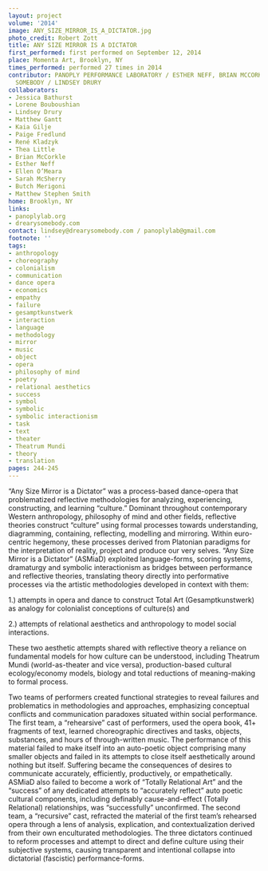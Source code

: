 ```yaml
---
layout: project
volume: '2014'
image: ANY_SIZE_MIRROR_IS_A_DICTATOR.jpg
photo_credit: Robert Zott
title: ANY SIZE MIRROR IS A DICTATOR
first_performed: first performed on September 12, 2014
place: Momenta Art, Brooklyn, NY
times_performed: performed 27 times in 2014
contributor: PANOPLY PERFORMANCE LABORATORY / ESTHER NEFF, BRIAN MCCORKLE // DREARY
  SOMEBODY / LINDSEY DRURY
collaborators:
- Jessica Bathurst
- Lorene Bouboushian
- Lindsey Drury
- Matthew Gantt
- Kaia Gilje
- Paige Fredlund
- René Kladzyk
- Thea Little
- Brian McCorkle
- Esther Neff
- Ellen O’Meara
- Sarah McSherry
- Butch Merigoni
- Matthew Stephen Smith
home: Brooklyn, NY
links:
- panoplylab.org
- drearysomebody.com
contact: lindsey@drearysomebody.com / panoplylab@gmail.com
footnote: ''
tags:
- anthropology
- choreography
- colonialism
- communication
- dance opera
- economics
- empathy
- failure
- gesamptkunstwerk
- interaction
- language
- methodology
- mirror
- music
- object
- opera
- philosophy of mind
- poetry
- relational aesthetics
- success
- symbol
- symbolic
- symbolic interactionism
- task
- text
- theater
- Theatrum Mundi
- theory
- translation
pages: 244-245
---
```


“Any Size Mirror is a Dictator” was a process-based dance-opera that problematized reflective methodologies for analyzing, experiencing, constructing, and learning “culture.” Dominant throughout contemporary Western anthropology, philosophy of mind and other fields, reflective theories construct “culture” using formal processes towards understanding, diagramming, containing, reflecting, modelling and mirroring. Within euro-centric hegemony, these processes derived from Platonian paradigms for the interpretation of reality, project and produce our very selves. “Any Size Mirror is a Dictator”  (ASMiaD) exploited language-forms, scoring systems, dramaturgy and symbolic interactionism as bridges between performance and reflective theories, translating theory directly into performative processes via the artistic methodologies developed in context with them:

1.) attempts in opera and dance to construct Total Art (Gesamptkunstwerk) as analogy for colonialist conceptions of culture(s) and

2.) attempts of relational aesthetics and anthropology to model social interactions.

These two aesthetic attempts shared with reflective theory a reliance on fundamental models for how culture can be understood, including Theatrum Mundi (world-as-theater and vice versa), production-based cultural ecology/economy models, biology and total reductions of meaning-making to formal process.

Two teams of performers created functional strategies to reveal failures and problematics in methodologies and approaches, emphasizing conceptual conflicts and communication paradoxes situated within social performance. The first team, a “rehearsive” cast of performers, used the opera book, 41+ fragments of text, learned choreographic directives and tasks, objects, substances, and hours of through-written music. The performance of this material failed to make itself into an auto-poetic object comprising many smaller objects and failed in its attempts to close itself aesthetically around nothing but itself. Suffering became the consequences of desires to communicate accurately, efficiently, productively, or empathetically. ASMiaD also failed to become a work of “Totally Relational Art” and the “success” of any dedicated attempts to “accurately reflect” auto poetic cultural components, including definably cause-and-effect (Totally Relational) relationships, was “successfully” unconfirmed. The second team, a “recursive” cast, refracted the material of the first team’s rehearsed opera through a lens of analysis, explication, and contextualization derived from their own enculturated methodologies. The three dictators continued to reform processes and attempt to direct and define culture using their subjective systems, causing transparent and intentional collapse into dictatorial (fascistic) performance-forms.
